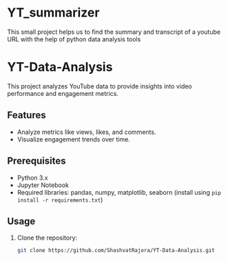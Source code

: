 # YT_summarizer
This small project helps us to find the summary and transcript of a youtube URL with the help of python data analysis tools  

# YT-Data-Analysis
This project analyzes YouTube data to provide insights into video performance and engagement metrics.

## Features
- Analyze metrics like views, likes, and comments.
- Visualize engagement trends over time.

## Prerequisites
- Python 3.x
- Jupyter Notebook
- Required libraries: pandas, numpy, matplotlib, seaborn (install using `pip install -r requirements.txt`)

## Usage
1. Clone the repository:  
   ```bash
   git clone https://github.com/ShashvatRajora/YT-Data-Analysis.git
